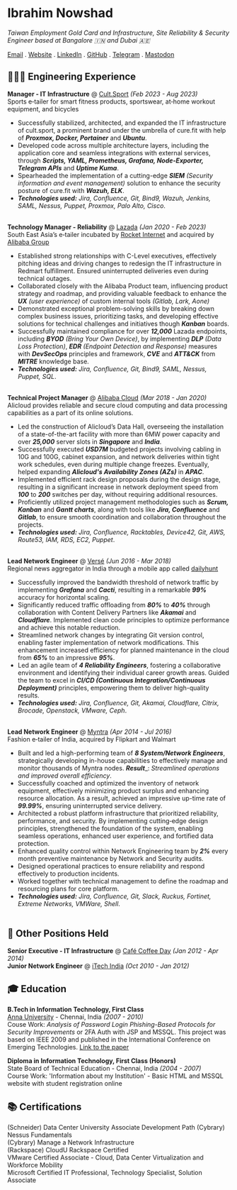 # Ibrahim Nowshad

_Taiwan Employment Gold Card and Infrastructure, Site Reliability & Security Engineer based at Bangalore 🇮🇳 and Dubai 🇦🇪_<br>

[Email](mailto:cv@ibn.slmail.me) . [Website](https://ibnunowshad.com/) . [LinkedIn](https://linkedin.com/in/ibnunowshad/) . [GitHub](https://github.com/ibnunowshad/) . [Telegram](https://t.me/ibnunowshad/) . [Mastodon](https://mastodon.social/@ibnunowshad)

## 👩🏼‍💻 Engineering Experience

**Manager - IT Infrastructure** @ [Cult.Sport](https://cultsport.com/) _(Feb 2023 - Aug 2023)_ <br>
Sports e‐tailer for smart fitness products, sportswear, at‐home workout equipment, and bicycles
- Successfully stabilized, architected, and expanded the IT infrastructure of cult.sport, a prominent brand under the umbrella of cure.fit with help of **_Proxmox, Docker, Portainer_** and **_Ubuntu_**.
- Developed code across multiple architecture layers, including the application core and seamless integrations with external services, through **_Scripts, YAML, Prometheus, Grafana, Node-Exporter, Telegram APIs_** and **_Uptime Kuma_**.
- Spearheaded the implementation of a cutting-edge **_SIEM_** _(Security information and event management)_ solution to enhance the security posture of cure.fit with **_Wazuh, ELK_**.
- **_Technologies used:_** _Jira, Confluence, Git, Bind9, Wazuh, Jenkins, SAML, Nessus, Puppet, Proxmox, Palo Alto, Cisco_.
<br><br>

**Technology Manager - Reliability** @ [Lazada](https://lazada.com/) _(Jan 2020 - Feb 2023)_ <br>
South East Asia’s e‐tailer incubated by [Rocket Internet](https://www.rocket-internet.com) and acquired by [Alibaba Group](https://www.alibabagroup.com)
- Established strong relationships with C-Level executives, effectively pitching ideas and driving changes to redesign the IT infrastructure in Redmart fulfillment. Ensured uninterrupted deliveries even during technical outages.
- Collaborated closely with the Alibaba Product team, influencing product strategy and roadmap, and providing valuable feedback to enhance the **_UX_** _(user experience)_ of custom internal tools _(Gitlab, Lark, Aone)_
- Demonstrated exceptional problem-solving skills by breaking down complex business issues, prioritizing tasks, and developing effective solutions for technical challenges and initiatives though **_Kanban_** boards.
- Successfully maintained compliance for over **_12,000_** Lazada endpoints, including **_BYOD_** _(Bring Your Own Device)_, by implementing **_DLP_** _(Data Loss Protection)_, **_EDR_** _(Endpoint Detection and Response)_ measures with **_DevSecOps_** principles and framework, **_CVE_** and **_ATT&CK_** from  **_MITRE_** knowledge base.
- **_Technologies used:_** _Jira, Confluence, Git, Bind9, SAML, Nessus, Puppet, SQL_.
<br><br>

**Technical Project Manager** @ [Alibaba Cloud](https://alibabacloud.com/) _(Mar 2018 - Jan 2020)_ <br>
Alicloud provides reliable and secure cloud computing and data processing capabilities as a part of its online solutions.
- Led the construction of Alicloud’s Data Hall, overseeing the installation of a state-of-the-art facility with more than 6MW power capacity and over **_25,000_** server slots in **_Singapore_** and **_India_**.
- Successfully executed **_USD7M_** budgeted projects involving cabling in 10G and 100G, cabinet expansion, and network deliveries within tight work schedules, even during multiple change freezes. Eventually, helped expanding **_Alicloud's Availability Zones (AZs)_** in **_APAC_**.
- Implemented efficient rack design proposals during the design stage, resulting in a significant increase in network deployment speed from **_100_** to **_200_** switches per day, without requiring additional resources.
- Proficiently utilized project management methodologies such as **_Scrum, Kanban_** and **_Gantt charts_**, along with tools like **_Jira, Confluence_** and **_Gitlab_**, to ensure smooth coordination and collaboration throughout the projects.
- **_Technologies used:_** _Jira, Confluence, Racktables, Device42, Git, AWS, Route53, IAM, RDS, EC2, Puppet_.
<br><br>

**Lead Network Engineer** @ [Versé](https://www.verse.in/) _(Jun 2016 - Mar 2018)_ <br>
Regional news aggregator in India through a mobile app called [dailyhunt](https://dailyhunt.in)
- Successfully improved the bandwidth threshold of network traffic by implementing **_Grafana_** and **_Cacti_**, resulting in a remarkable **_99%_** accuracy for horizontal scaling.
- Significantly reduced traffic offloading from **_80%_** to **_40%_** through collaboration with Content Delivery Partners like **_Akamai_** and **_Cloudflare_**. Implemented clean code principles to optimize performance and achieve this notable reduction.
- Streamlined network changes by integrating Git version control, enabling faster implementation of network modifications. This enhancement increased efficiency for planned maintenance in the cloud from **_65%_** to an impressive **_95%_**.
- Led an agile team of **_4 Reliability Engineers_**, fostering a collaborative environment and identifying their individual career growth areas. Guided the team to excel in **_CI/CD (Continuous Integration/Continuous Deployment)_** principles, empowering them to deliver high-quality results.
- **_Technologies used:_** _Jira, Confluence, Git, Akamai, Cloudflare, Citrix, Brocade, Openstack, VMware, Ceph_.
<br><br>

**Lead Network Engineer** @ [Myntra](https://myntra.com) _(Apr 2014 - Jul 2016)_ <br>
Fashion e‐tailer of India, acquired by Flipkart and Walmart
- Built and led a high-performing team of **_8 System/Network Engineers_**, strategically developing in-house capabilities to effectively manage and monitor thousands of Myntra nodes. **_Result_**_: _Streamlined operations and improved overall efficiency_.
- Successfully coached and optimized the inventory of network equipment, effectively minimizing product surplus and enhancing resource allocation. As a result, achieved an impressive up-time rate of **_99.99%_**, ensuring uninterrupted service delivery.
- Architected a robust platform infrastructure that prioritized reliability, performance, and security. By implementing cutting‐edge design principles, strengthened the foundation of the system, enabling seamless operations, enhanced user experience, and fortified data protection.
- Enhanced quality control within Network Engineering team by **_2%_** every month preventive maintenance by Network and Security audits.
- Designed operational practices to ensure reliability and respond effectively to production incidents.
- Worked together with technical management to define the roadmap and resourcing plans for core platform.
-  **_Technologies used:_** _Jira, Confluence, Git, Slack, Ruckus, Fortinet, Extreme Networks, VMWare, Shell_.
<br><br>

## 🚀 Other Positions Held

**Senior Executive - IT Infrastructure** @ [Café Coffee Day](https://cafecoffeeday.com) _(Jan 2012 - Apr 2014)_ <br>
**Junior Network Engineer** @ [iTech India](https://itechind.com) _(Oct 2010 - Jan 2012)_

## 🎓 Education

**B.Tech in Information Technology, First Class** <br>
[Anna University](https://www.annauniv.edu/) - Chennai, India _(2007 - 2010)_ <br>
Couse Work: _Analysis of Password Login Phishing-Based Protocols for Security Improvements_ or 2FA Auth with JSP and MSSQL. This project was based on IEEE 2009 and published in the International Conference on Emerging Technologies. [Link to the paper](https://ieeexplore.ieee.org/document/5353144)

**Diploma in Information Technology, First Class (Honors)** <br>
State Board of Technical Education - Chennai, India _(2004 - 2007)_ <br>
Course Work: 'Information about my Institution' - Basic HTML and MSSQL website with student registration online

## 📚 Certifications

(Schneider) Data Center University Associate Development Path
(Cybrary) Nessus Fundamentals <br>
(Cybrary) Manage a Network Infrastructure <br>
(Rackspace) CloudU Rackspace Certified <br>
VMware Certified Associate - Cloud, Data Center Virtualization and Workforce Mobility <br>
Microsoft Certified IT Professional, Technology Specialist, Solution Associate